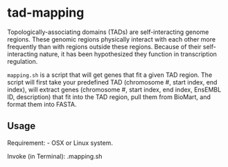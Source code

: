 # tad-mapping
Topologically-associating domains (TADs) are self-interacting genome regions.
These genomic regions physically interact with each other more frequently than
with regions outside these regions. Because of their self-interacting nature, 
it has been hypothesized they function in transcription regulation. 

`mapping.sh` is a script that will get genes that fit a given TAD region. The
script will first take your predefined TAD (chromosome #, start index, end 
index), will extract genes (chromosome #, start index, end index, EnsEMBL ID, 
description) that fit into the TAD region, pull them from BioMart, and format
them into FASTA. 

## Usage
Requirement: 
	- OSX or Linux system. 

Invoke (in Terminal):
	.mapping.sh <TAD> <GENES>
